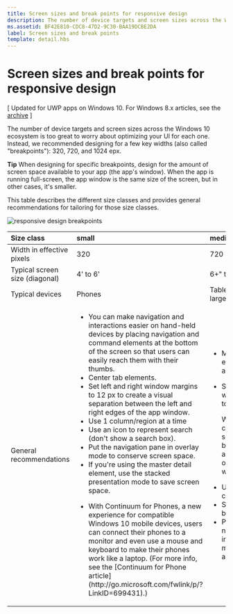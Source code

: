 ```yaml
---
title: Screen sizes and break points for responsive design
description: The number of device targets and screen sizes across the Windows 10 ecosystem is too great to worry about optimizing your UI for each one.
ms.assetid: BF42E810-CDC8-47D2-9C30-BAA19DCBE2DA
label: Screen sizes and break points
template: detail.hbs
---
```


#  Screen sizes and break points for responsive design


\[ Updated for UWP apps on Windows 10. For Windows 8.x articles, see the [archive](http://go.microsoft.com/fwlink/p/?linkid=619132) \]



The number of device targets and screen sizes across the Windows 10 ecosystem is too great to worry about optimizing your UI for each one. Instead, we recommended designing for a few key widths (also called "breakpoints"): 320, 720, and 1024 epx.

**Tip**  When designing for specific breakpoints, design for the amount of screen space available to your app (the app's window). When the app is running full-screen, the app window is the same size of the screen, but in other cases, it's smaller.

 

This table describes the different size classes and provides general recommendations for tailoring for those size classes.

![responsive design breakpoints](images/rsp-design/rspd-breakpoints.png)

<table>
<colgroup>
<col width="25%" />
<col width="25%" />
<col width="25%" />
<col width="25%" />
</colgroup>
<thead>
<tr class="header">
<th align="left">Size class</th>
<th align="left">small</th>
<th align="left">medium</th>
<th align="left">large</th>
</tr>
</thead>
<tbody>
<tr class="odd">
<td align="left">Width in effective pixels</td>
<td align="left">320</td>
<td align="left">720</td>
<td align="left">1024</td>
</tr>
<tr class="even">
<td align="left">Typical screen size (diagonal)</td>
<td align="left">4' to 6'</td>
<td align="left">6+&quot; to 12&quot;</td>
<td align="left">13' and wider</td>
</tr>
<tr class="odd">
<td align="left">Typical devices</td>
<td align="left">Phones</td>
<td align="left">Tablet, phones with large screen</td>
<td align="left">PCs, laptops, Surface Hubs</td>
</tr>
<tr class="even">
<td align="left">General recommendations</td>
<td align="left"><ul>
<li>You can make navigation and interactions easier on hand-held devices by placing navigation and command elements at the bottom of the screen so that users can easily reach them with their thumbs.</li>
<li>Center tab elements.</li>
<li>Set left and right window margins to 12 px to create a visual separation between the left and right edges of the app window.</li>
<li>Use 1 column/region at a time</li>
<li>Use an icon to represent search (don't show a search box).</li>
<li>Put the navigation pane in overlay mode to conserve screen space.</li>
<li>If you're using the master detail element, use the stacked presentation mode to save screen space.</li>
<li><p>With Continuum for Phones, a new experience for compatible Windows 10 mobile devices, users can connect their phones to a monitor and even use a mouse and keyboard to make their phones work like a laptop. (For more info, see the [Continuum for Phone article](http://go.microsoft.com/fwlink/p/?LinkID=699431).)</p></li>
</ul></td>
<td align="left"><ul>
<li>Make tab elements left-aligned.</li>
<li><p>Set left and right window margins to 24 px.</p>
<p>We recommend creating a visual separation between the left and right edges of the app window.</p></li>
<li>Up to two columns/regions</li>
<li>Show the search box.</li>
<li>Put the navigation pane into docked mode so that it always shows.</li>
</ul></td>
<td align="left"><ul>
<li>Put navigation and command elements at the top of the app window.</li>
<li>Make tab elements left-aligned.</li>
<li><p>Set left and right window margins to 24 px.</p>
<p>We recommend creating a visual separation between the left and right edges of the app window.</p></li>
<li>Up to three columns/regions</li>
<li>Show the search box.</li>
<li>Put the navigation pane into docked mode so that it always shows.</li>
</ul></td>
</tr>
</tbody>
</table>


 






<!--HONumber=Mar16_HO2-->


